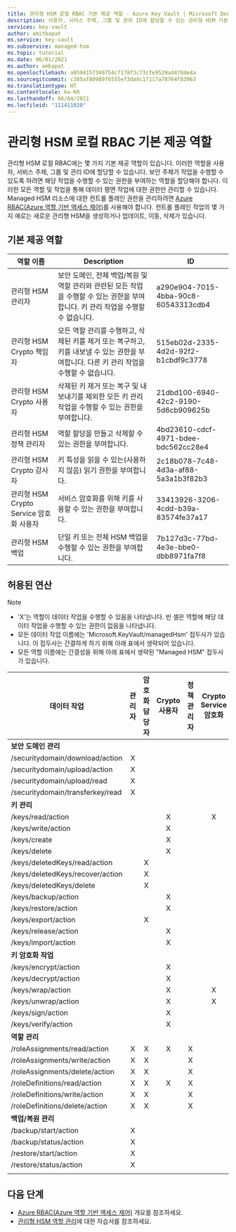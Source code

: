 ```yaml
---
title: 관리형 HSM 로컬 RBAC 기본 제공 역할 - Azure Key Vault | Microsoft Docs
description: 사용자, 서비스 주체, 그룹 및 관리 ID에 할당할 수 있는 관리형 HSM 기본 제공 역할 개요
services: key-vault
author: amitbapat
ms.service: key-vault
ms.subservice: managed-hsm
ms.topic: tutorial
ms.date: 06/01/2021
ms.author: ambapat
ms.openlocfilehash: a9594157349754c7178f3c73cfe9529ad478de4a
ms.sourcegitcommit: c385af80989f6555ef3dadc17117a78764f83963
ms.translationtype: HT
ms.contentlocale: ko-KR
ms.lasthandoff: 06/04/2021
ms.locfileid: "111411020"
---
```

# <a name="managed-hsm-local-rbac-built-in-roles"></a>관리형 HSM 로컬 RBAC 기본 제공 역할

관리형 HSM 로컬 RBAC에는 몇 가지 기본 제공 역할이 있습니다. 이러한 역할을 사용자, 서비스 주체, 그룹 및 관리 ID에 할당할 수 있습니다. 보안 주체가 작업을 수행할 수 있도록 하려면 해당 작업을 수행할 수 있는 권한을 부여하는 역할을 할당해야 합니다. 이러한 모든 역할 및 작업을 통해 데이터 평면 작업에 대한 권한만 관리할 수 있습니다. Managed HSM 리소스에 대한 컨트롤 플레인 권한을 관리하려면 [Azure RBAC(Azure 역할 기반 액세스 제어)](../../role-based-access-control/overview.md)를 사용해야 합니다. 컨트롤 플레인 작업의 몇 가지 예로는 새로운 관리형 HSM을 생성하거나 업데이트, 이동, 삭제가 있습니다.

## <a name="built-in-roles"></a>기본 제공 역할

|역할 이름|Description|ID|
|---|---|---|
|관리형 HSM 관리자| 보안 도메인, 전체 백업/복원 및 역할 관리와 관련된 모든 작업을 수행할 수 있는 권한을 부여합니다. 키 관리 작업을 수행할 수 없습니다.|a290e904-7015-4bba-90c8-60543313cdb4|
|관리형 HSM Crypto 책임자|모든 역할 관리를 수행하고, 삭제된 키를 제거 또는 복구하고, 키를 내보낼 수 있는 권한을 부여합니다. 다른 키 관리 작업을 수행할 수 없습니다.|515eb02d-2335-4d2d-92f2-b1cbdf9c3778|
|관리형 HSM Crypto 사용자|삭제된 키 제거 또는 복구 및 내보내기를 제외한 모든 키 관리 작업을 수행할 수 있는 권한을 부여합니다.|21dbd100-6940-42c2-9190-5d6cb909625b|
|관리형 HSM 정책 관리자| 역할 할당을 만들고 삭제할 수 있는 권한을 부여합니다.|4bd23610-cdcf-4971-bdee-bdc562cc28e4|
|관리형 HSM Crypto 감사자|키 특성을 읽을 수 있는(사용하지 않음) 읽기 권한을 부여합니다.|2c18b078-7c48-4d3a-af88-5a3a1b3f82b3|
|관리형 HSM Crypto Service 암호화 사용자| 서비스 암호화를 위해 키를 사용할 수 있는 권한을 부여합니다. |33413926-3206-4cdd-b39a-83574fe37a17|
|관리형 HSM 백업| 단일 키 또는 전체 HSM 백업을 수행할 수 있는 권한을 부여합니다.|7b127d3c-77bd-4e3e-bbe0-dbb8971fa7f8|

## <a name="permitted-operations"></a>허용된 연산
> [!NOTE]  
> - 'X'는 역할이 데이터 작업을 수행할 수 있음을 나타냅니다. 빈 셀은 역할에 해당 데이터 작업을 수행할 수 있는 권한이 없음을 나타냅니다.
> - 모든 데이터 작업 이름에는 'Microsoft.KeyVault/managedHsm' 접두사가 있습니다. 이 접두사는 간결하게 하기 위해 아래 표에서 생략되어 있습니다.
> - 모든 역할 이름에는 간결성을 위해 아래 표에서 생략된 "Managed HSM" 접두사가 있습니다.

|데이터 작업 | 관리자 | 암호화 담당자 | Crypto 사용자 | 정책 관리자 | Crypto Service 암호화 | Backup | Crypto 감사자|
|---|---|---|---|---|---|---|---|
|**보안 도메인 관리**|
/securitydomain/download/action|<center>X</center>||||||
/securitydomain/upload/action|<center>X</center>||||||
/securitydomain/upload/read|<center>X</center>||||||
/securitydomain/transferkey/read|<center>X</center>||||||
|**키 관리**|
|/keys/read/action|||<center>X</center>||<center>X</center>||<center>X</center>|
|/keys/write/action|||<center>X</center>||||
|/keys/create|||<center>X</center>||||
|/keys/delete|||<center>X</center>||||
|/keys/deletedKeys/read/action||<center>X</center>|||||
|/keys/deletedKeys/recover/action||<center>X</center>|||||
|/keys/deletedKeys/delete||<center>X</center>|||||<center>X</center>|
|/keys/backup/action|||<center>X</center>|||<center>X</center>|
|/keys/restore/action|||<center>X</center>||||
|/keys/export/action||<center>X</center>|||||
|/keys/release/action|||<center>X</center>||||
|/keys/import/action|||<center>X</center>||||
|**키 암호화 작업**|
|/keys/encrypt/action|||<center>X</center>||||
|/keys/decrypt/action|||<center>X</center>||||
|/keys/wrap/action|||<center>X</center>||<center>X</center>||
|/keys/unwrap/action|||<center>X</center>||<center>X</center>||
|/keys/sign/action|||<center>X</center>||||
|/keys/verify/action|||<center>X</center>||||
|**역할 관리**|
|/roleAssignments/read/action|<center>X</center>|<center>X</center>|<center>X</center>|<center>X</center>|||<center>X</center>
|/roleAssignments/write/action|<center>X</center>|<center>X</center>||<center>X</center>|||
|/roleAssignments/delete/action|<center>X</center>|<center>X</center>||<center>X</center>|||
|/roleDefinitions/read/action|<center>X</center>|<center>X</center>|<center>X</center>|<center>X</center>|||<center>X</center>
|/roleDefinitions/write/action|<center>X</center>|<center>X</center>||<center>X</center>|||
|/roleDefinitions/delete/action|<center>X</center>|<center>X</center>||<center>X</center>|||
|**백업/복원 관리**|
|/backup/start/action|<center>X</center>|||||<center>X</center>|
|/backup/status/action|<center>X</center>|||||<center>X</center>|
|/restore/start/action|<center>X</center>||||||
|/restore/status/action|<center>X</center>||||||
||||||||

## <a name="next-steps"></a>다음 단계

- [Azure RBAC(Azure 역할 기반 액세스 제어)](../../role-based-access-control/overview.md) 개요를 참조하세요.
- [관리형 HSM 역할 관리](role-management.md)에 대한 자습서를 참조하세요.
